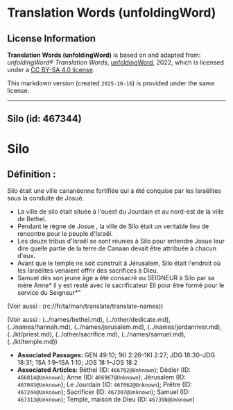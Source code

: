 # Translation Words (unfoldingWord)

## License Information

**Translation Words (unfoldingWord)** is based on and adapted from: _unfoldingWord® Translation Words_, [unfoldingWord](https://unfoldingword.org/utw), 2022, which is licensed under a [CC BY-SA 4.0 license](https://creativecommons.org/licenses/by-sa/4.0/legalcode.en).

This markdown version (created `2025-10-16`) is provided under the same license.



--------------------------------

## Silo (id: 467344)

Silo
====

Définition :
------------

Silo était une ville cananéenne fortifiée qui a été conquise par les Israélites sous la conduite de Josué.

* La ville de silo était située à l'ouest du Jourdain et au nord\-est de la ville de Bethel.
* Pendant le règne de Josue , la ville de Silo était un veritable lieu de rencontre pour le peuple d'Israël.
* Les douze tribus d'Israël se sont réunies à Silo pour entendre Josue leur dire quelle partie de la terre de Canaan devait être attribuée à chacun d'eux.
* Avant que le temple ne soit construit à Jérusalem, Silo était l'endroit où les Israélites venaient offrir des sacrifices à Dieu.
* Samuel dès son jeune âge a été consacré au SEIGNEUR à Silo par sa mère Anne\* il y est resté avec le sacrificateur Eli pour être formé pour le service du Seigneur\*"

(Voir aussi : (rc://fr/ta/man/translate/translate\-names))

(Voir aussi : (../names/bethel.md), (../other/dedicate.md), (../names/hannah.md), (../names/jerusalem.md), (../names/jordanriver.md), (../kt/priest.md), (../other/sacrifice.md), (../names/samuel.md), (../kt/temple.md))

* **Associated Passages:** GEN 49:10; 1KI 2:26–1KI 2:27; JDG 18:30–JDG 18:31; 1SA 1:9–1SA 1:10; JOS 18:1–JOS 18:2
* **Associated Articles:** Béthel (ID: `466702@Unknown`); Dédier  (ID: `466814@Unknown`); Anne (ID: `466967@Unknown`); Jérusalem (ID: `467043@Unknown`); Le Jourdain (ID: `467062@Unknown`); Prêtre (ID: `467244@Unknown`); Sacrificer (ID: `467307@Unknown`); Samuel (ID: `467313@Unknown`); Temple, maison de Dieu (ID: `467398@Unknown`)

